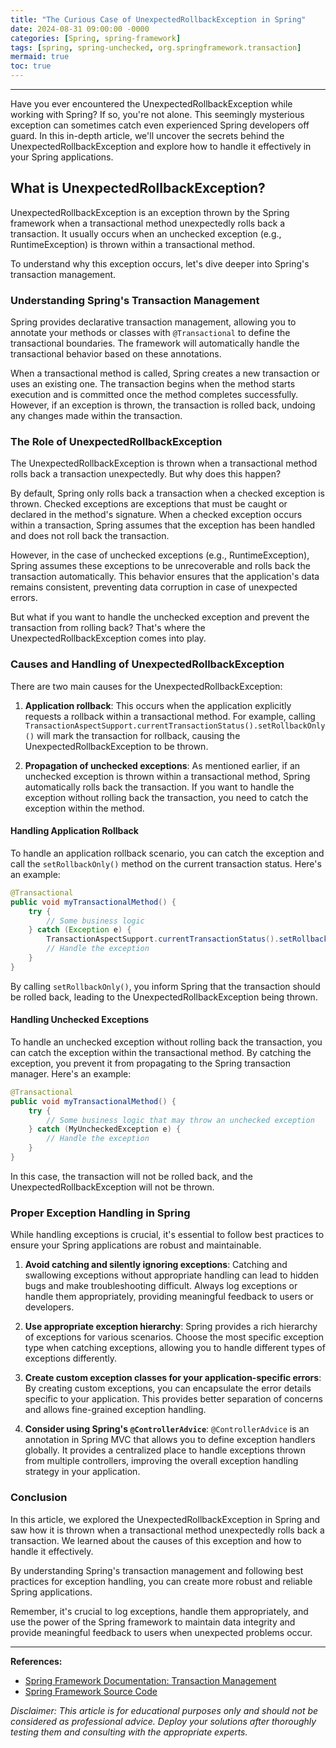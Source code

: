 ```yaml
---
title: "The Curious Case of UnexpectedRollbackException in Spring"
date: 2024-08-31 09:00:00 -0000
categories: [Spring, spring-framework]
tags: [spring, spring-unchecked, org.springframework.transaction]
mermaid: true
toc: true
---
```



---

Have you ever encountered the UnexpectedRollbackException while working with Spring? If so, you're not alone. This seemingly mysterious exception can sometimes catch even experienced Spring developers off guard. In this in-depth article, we'll uncover the secrets behind the UnexpectedRollbackException and explore how to handle it effectively in your Spring applications.

## What is UnexpectedRollbackException?

UnexpectedRollbackException is an exception thrown by the Spring framework when a transactional method unexpectedly rolls back a transaction. It usually occurs when an unchecked exception (e.g., RuntimeException) is thrown within a transactional method.

To understand why this exception occurs, let's dive deeper into Spring's transaction management.

### Understanding Spring's Transaction Management

Spring provides declarative transaction management, allowing you to annotate your methods or classes with `@Transactional` to define the transactional boundaries. The framework will automatically handle the transactional behavior based on these annotations.

When a transactional method is called, Spring creates a new transaction or uses an existing one. The transaction begins when the method starts execution and is committed once the method completes successfully. However, if an exception is thrown, the transaction is rolled back, undoing any changes made within the transaction.

### The Role of UnexpectedRollbackException

The UnexpectedRollbackException is thrown when a transactional method rolls back a transaction unexpectedly. But why does this happen?

By default, Spring only rolls back a transaction when a checked exception is thrown. Checked exceptions are exceptions that must be caught or declared in the method's signature. When a checked exception occurs within a transaction, Spring assumes that the exception has been handled and does not roll back the transaction.

However, in the case of unchecked exceptions (e.g., RuntimeException), Spring assumes these exceptions to be unrecoverable and rolls back the transaction automatically. This behavior ensures that the application's data remains consistent, preventing data corruption in case of unexpected errors.

But what if you want to handle the unchecked exception and prevent the transaction from rolling back? That's where the UnexpectedRollbackException comes into play.

### Causes and Handling of UnexpectedRollbackException

There are two main causes for the UnexpectedRollbackException:

1. **Application rollback**: This occurs when the application explicitly requests a rollback within a transactional method. For example, calling `TransactionAspectSupport.currentTransactionStatus().setRollbackOnly()` will mark the transaction for rollback, causing the UnexpectedRollbackException to be thrown.

2. **Propagation of unchecked exceptions**: As mentioned earlier, if an unchecked exception is thrown within a transactional method, Spring automatically rolls back the transaction. If you want to handle the exception without rolling back the transaction, you need to catch the exception within the method.

#### Handling Application Rollback

To handle an application rollback scenario, you can catch the exception and call the `setRollbackOnly()` method on the current transaction status. Here's an example:

```java
@Transactional
public void myTransactionalMethod() {
    try {
        // Some business logic
    } catch (Exception e) {
        TransactionAspectSupport.currentTransactionStatus().setRollbackOnly();
        // Handle the exception
    }
}
```

By calling `setRollbackOnly()`, you inform Spring that the transaction should be rolled back, leading to the UnexpectedRollbackException being thrown.

#### Handling Unchecked Exceptions

To handle an unchecked exception without rolling back the transaction, you can catch the exception within the transactional method. By catching the exception, you prevent it from propagating to the Spring transaction manager. Here's an example:

```java
@Transactional
public void myTransactionalMethod() {
    try {
        // Some business logic that may throw an unchecked exception
    } catch (MyUncheckedException e) {
        // Handle the exception
    }
}
```

In this case, the transaction will not be rolled back, and the UnexpectedRollbackException will not be thrown.

### Proper Exception Handling in Spring

While handling exceptions is crucial, it's essential to follow best practices to ensure your Spring applications are robust and maintainable.

1. **Avoid catching and silently ignoring exceptions**: Catching and swallowing exceptions without appropriate handling can lead to hidden bugs and make troubleshooting difficult. Always log exceptions or handle them appropriately, providing meaningful feedback to users or developers.

2. **Use appropriate exception hierarchy**: Spring provides a rich hierarchy of exceptions for various scenarios. Choose the most specific exception type when catching exceptions, allowing you to handle different types of exceptions differently.

3. **Create custom exception classes for your application-specific errors**: By creating custom exceptions, you can encapsulate the error details specific to your application. This provides better separation of concerns and allows fine-grained exception handling.

4. **Consider using Spring's `@ControllerAdvice`**: `@ControllerAdvice` is an annotation in Spring MVC that allows you to define exception handlers globally. It provides a centralized place to handle exceptions thrown from multiple controllers, improving the overall exception handling strategy in your application.

### Conclusion

In this article, we explored the UnexpectedRollbackException in Spring and saw how it is thrown when a transactional method unexpectedly rolls back a transaction. We learned about the causes of this exception and how to handle it effectively.

By understanding Spring's transaction management and following best practices for exception handling, you can create more robust and reliable Spring applications.

Remember, it's crucial to log exceptions, handle them appropriately, and use the power of the Spring framework to maintain data integrity and provide meaningful feedback to users when unexpected problems occur.

---

**References:**

- [Spring Framework Documentation: Transaction Management](https://docs.spring.io/spring-framework/docs/current/reference/html/data-access.html#transaction-declarative)
- [Spring Framework Source Code](https://github.com/spring-projects/spring-framework)

*Disclaimer: This article is for educational purposes only and should not be considered as professional advice. Deploy your solutions after thoroughly testing them and consulting with the appropriate experts.*